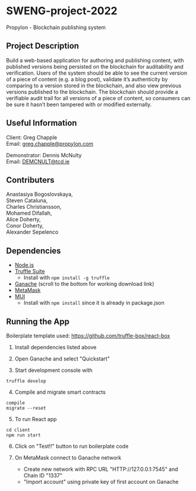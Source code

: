 # SWENG-project-2022

Propylon - Blockchain publishing system

## Project Description

Build a web-based application for authoring and publishing content, with published versions being persisted
on the blockchain for auditability and verification. Users of the system should be able to see the current
version of a piece of content (e.g. a blog post), validate it’s authenticity by comparing to a version stored
in the blockchain, and also view previous versions published to the blockchain. The blockchain should provide
a verifiable audit trail for all versions of a piece of content, so consumers can be sure it hasn’t been
tampered with or modified externally.

## Useful Information

Client: Greg Chapple  
Email: greg.chapple@propylon.com

Demonstrator: Dennis McNulty  
Email: DEMCNULT@tcd.ie

## Contributers

Anastasiya Bogoslovskaya,  
Steven Cataluna,  
Charles Christiansson,  
Mohamed Difallah,  
Alice Doherty,  
Conor Doherty,  
Alexander Sepelenco

## Dependencies

- [Node.js](https://nodejs.org/en/)
- [Truffle Suite](https://trufflesuite.com/)
  - Install with `npm install -g truffle`
- [Ganache](https://trufflesuite.com/ganache/index.html) (scroll to the bottom for working download link)
- [MetaMask](https://metamask.io/download/)
- [MUI](https://mui.com/)
  - Install with `npm install` since it is already in package.json

## Running the App

Boilerplate template used: https://github.com/truffle-box/react-box

1. Install dependencies listed above

2. Open Ganache and select "Quickstart"

3. Start development console with

```
truffle develop
```

4. Compile and migrate smart contracts

```
compile
migrate --reset
```

5. To run React app

```
cd client
npm run start
```

6. Click on "Test!!" button to run boilerplate code

7. On MetaMask connect to Ganache network

   - Create new network with RPC URL "HTTP://127.0.0.1:7545" and Chain ID "1337"
   - "Import account" using private key of first account on Ganache
